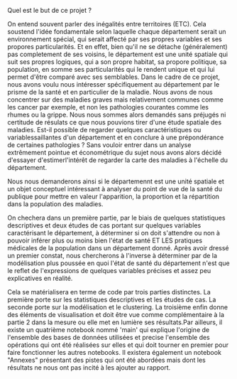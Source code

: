 Quel est le but de ce projet ?

On entend souvent parler des inégalités entre territoires (ETC). Cela soustend l'idée fondamentale selon laquelle chaque département serait un environnement spécial, qui serait affecté par ses propres variables et ses propores particularités. Et en effet, bien qu'il ne se détache (généralement) pas completement de ses voisins, le département est une unité spatiale qui suit ses propres logiques, qui a son propre habitat, sa propore politique, sa population, en somme ses particularités qui le rendent unique et qui lui permet d'être comparé avec ses semblables.
Dans le cadre de ce projet, nous avons voulu nous intéresser spécifiquement au département par le prisme de la santé et en particulier de la maladie. Nous avons de nous
concentrer sur des maladies graves mais relativement communes comme les cancer par exemple, et non les pathologies courantes comme les rhumes ou la grippe. Nous nous sommes alors demandés sans préjugés ni certitude de résulats ce que nous pouvions tirer d'une étude spatiale des maladies. Est-il possible de regarder quelques caractéristiques ou variablessaillantes d'un département et en conclure à une prépondérance de certaines pathologies ? Sans vouloir entrer dans un analyse extrêmement pointue et économétrique du sujet nous avons alors décidé d'essayer d'estimerl'intérêt de regarder la carte des maladies à l'échelle du département. 

Nous nous demanderons ainsi si le départemennt est une unité spatiale et un objet conceptuel intéressant à analyser du point de vue de la santé du publique pour mettre
en valeur l'apparition, la proportion et la répartition dans la population des maladies. 

On chechera dans un première partie, par le biais de quelques statistiques descriptives et deux études de cas portant sur quelques variables caractérisant le département, à
déterminer si on doit s'attendre ou non à pouvoir inférer plus ou moins bien l'état de santé ET LES pratiques médicales de la population dans un département donné. Après avoir dressé un premier constat, nous chercherons à l'inverse à déterminer par de la modélisation plus poussée en quoi l'état de santé du département n'est que le reflet de l'expressions de quelques variables précises et assez peu explicatives en réalité.

Cela se matérialisera en terme de code par trois parties distinctes. La première porte sur les statistiques descriptives et les études de cas. La seconde porte sur la modélisation et le clustering. La troisième enfin donne des éléments de visualisation et doit être vue comme complémentaire à la partie 2 dans la mesure ou elle met en lumière ses résultats.Par ailleurs, il existe un quatrième notebook nommé 'main' qui explique l'origine de l'ensemble des bases de données utilisées et precise l'ensemble des opérations qui ont été réalisées sur elles et qui doit tourner en premier pour faire fonctionner les autres notebooks. Il existera également un notebook "Annexes" présentant des pistes qui ont été abordées mais dont les résultats ne nous ont pas incité à les ajouter au rapport. 
